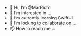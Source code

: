 - 👋 Hi, I’m @MarRich1
- 👀 I’m interested in ...
- 🌱 I’m currently learning SwiftUI
- 💞️ I’m looking to collaborate on ...
- 📫 How to reach me ...

<!---
MarRich1/MarRich1 is a ✨ special ✨ repository because its `README.md` (this file) appears on your GitHub profile.
You can click the Preview link to take a look at your changes.
--->
